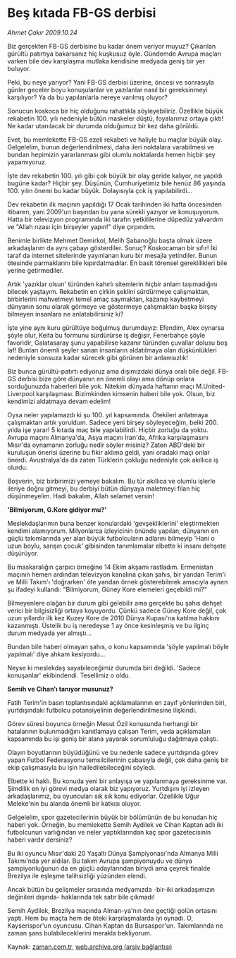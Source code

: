 # Beş kıtada FB-GS derbisi

*Ahmet Çakır 2009.10.24*

<tr><td class="metin" colspan="2" style="padding-top: 20px; padding-left: 5px; padding-right: 10px;">Biz gerçekten FB-GS derbisine bu kadar önem veriyor muyuz? Çıkarılan gürültü patırtıya bakarsanız hiç kuşkusuz öyle. Gündemde Avrupa maçları varken bile dev karşılaşma mutlaka kendisine medyada geniş bir yer buluyor.</td></tr><tr><td class="metin" colspan="2" style="padding-top: 20px; padding-left: 5px; padding-right: 10px;"><p> Peki, bu neye yarıyor? Yani FB-GS derbisi üzerine, öncesi ve sonrasıyla günler geceler boyu konuşulanlar ve yazılanlar nasıl bir gereksinmeyi karşılıyor? Ya da bu yapılanlarla nereye varılmış oluyor?
<p> Sonucun koskoca bir hiç olduğunu rahatlıkla söyleyebiliriz. Özellikle büyük rekabetin 100. yılı nedeniyle bütün maskeler düştü, foyalarımız ortaya çıktı! Ne kadar utanılacak bir durumda olduğumuz bir kez daha görüldü.
<p> Evet, bu memlekette FB-GS ezeli rekabeti ve haliyle bu maçlar büyük olay. Gelgelelim, bunun değerlendirilmesi, daha ileri noktalara varabilmesi ve bundan hepimizin yararlanması gibi olumlu noktalarda hemen hiçbir şey yapamıyoruz.
<p> İşte dev rekabetin 100. yılı gibi çok büyük bir olay geride kalıyor, ne yapıldı bugüne kadar? Hiçbir şey. Düşünün, Cumhuriyetimiz bile henüz 86 yaşında. 100. yılın önemi bu kadar büyük. Dolayısıyla çok iş yapılabilirdi...
<p> Dev rekabetin ilk maçının yapıldığı 17 Ocak tarihinden iki hafta öncesinden itibaren, yani 2009'un başından bu yana sürekli yazıyor ve konuşuyorum. Hatta bir televizyon programında iki tarafın yetkililerine düpedüz yalvardım ve "Allah rızası için birşeyler yapın!" diye çırpındım.
<p> Benimle birlikte Mehmet Demirkol, Melih Şabanoğlu başta olmak üzere arkadaşlarım da aynı çabayı gösterdiler. Sonuç? Koskocaman bir sıfır! İki taraf da internet sitelerinde yayınlanan kuru bir mesajla yetindiler. Bunun ötesinde parmaklarını bile kıpırdatmadılar. En basit törensel gereklilikleri bile yerine getirmediler.
<p> Artık 'yazıklar olsun' türünden kahırlı sitemlerin hiçbir anlam taşımadığını bilecek yaştayım. Rekabetin en çirkin şeklini sürdürmeye çalışmaktan, birbirlerini mahvetmeyi temel amaç saymaktan, kazanıp kaybetmeyi dünyanın sonu olarak görmeye ve göstermeye çalışmaktan başka birşey bilmeyen insanlara ne anlatabilirsiniz ki?
<p> İşte yine aynı kuru gürültüye boğulmuş durumdayız: Efendim, Alex oynarsa şöyle olur, Keita bu formunu sürdürürse iş değişir, Fenerbahçe şöyle favoridir, Galatasaray şunu yapabilirse kazanır türünden çuvallar dolusu boş laf! Bunları önemli şeyler sanan insanların aldatılmaya olan düşkünlükleri nedeniyle sonsuza kadar sürecek gibi görünen bir anlamsızlık!
<p> Biz bunca gürültü-patırtı ediyoruz ama dışımızdaki dünya oralı bile değil. FB-GS derbisi bize göre dünyanın en önemli olayı ama dönüp onlara sorduğunuzda haberleri bile yok. Nitekim dünyada haftanın maçı M.United-Liverpool karşılaşması. Bizimkinden kimsenin haberi bile yok. Olsun, biz kendimizi aldatmaya devam edelim!
<p> Oysa neler yapılamazdı ki şu 100. yıl kapsamında. Ötekileri anlatmaya çalışmaktan artık yoruldum. Sadece yeni birşey söyleyeceğim, belki 200. yılda işe yarar! 5 kıtada maç bile yapılabilirdi. Hiçbir zorluğu da yoktu. Avrupa maçını Almanya'da, Asya maçını İran'da, Afrika karşılaşmasını Mısır'da oynamanın zorluğu nedir söyler misiniz? Zaten ABD'deki bir kuruluşun önerisi üzerine bu fikir aklıma geldi, yani oradaki maçı onlar önerdi. Avustralya'da da zaten Türklerin çokluğu nedeniyle çok akıllıca iş olurdu.
<p> Boşverin, biz birbirimizi yemeye bakalım. Bu tür akıllıca ve olumlu işlerle ileriye doğru gitmeyi, bu derbiyi bütün dünyaya maletmeyi filan hiç düşünmeyelim. Hadi bakalım, Allah selamet versin! 
<p><b>'Bilmiyorum, G.Kore gidiyor mu?' </b>
<p>Meslekdaşlarımın buna benzer konulardaki 'gevşekliklerini' eleştirmekten kendimi alamıyorum. Milyonlarca izleyicinin önünde yapılan, dünyanın en güçlü takımlarında yer alan büyük futbolcuların adlarını bilmeyip 'Hani o uzun boylu, sarışın çocuk' gibisinden tanımlamalar elbette ki insanı dehşete düşürüyor.
<p> Bu maskaralığın çarpıcı örneğine 14 Ekim akşamı rastladım. Ermenistan maçının hemen ardından televizyon kanalına çıkan şahıs, bir yandan Terim'i ve Milli Takım'ı 'doğrarken' öte yandan örnek gösterebilmek amacıyla aynen şu ifadeyi kullandı: "Bilmiyorum, Güney Kore elemeleri geçebildi mi?"
<p> Bilmeyenlere olağan bir durum gibi gelebilir ama gerçekte bu şahıs dehşet verici bir bilgisizliği ortaya koyuyordu. Çünkü sadece Güney Kore değil, çok uzun yıllardır ilk kez Kuzey Kore de 2010 Dünya Kupası'na katılma hakkını kazanmıştı. Üstelik bu iş neredeyse 1 ay önce kesinleşmiş ve bu ilginç durum medyada yer almıştı...
<p> Bundan bile haberi olmayan şahıs, o konu kapsamında 'şöyle yapılmalı böyle yapılmalı' diye ahkam kesiyordu...
<p> Neyse ki meslekdaş sayabileceğimiz durumda biri değildi. 'Sadece konuşanlar' ekibindendi. Tesellimiz o oldu.
<p><b>Semih ve Cihan'ı tanıyor musunuz? </b>
<p>Fatih Terim'in basın toplantısındaki açıklamalarının en zayıf yönlerinden biri, yurtdışındaki futbolcu potansiyelinin değerlendirilmesine ilişkindi.
<p> Görev süresi boyunca örneğin Mesut Özil konusunda herhangi bir hatalarının bulunmadığını kanıtlamaya çalışan Terim, veda açıklamaları kapsamında bu işi geniş bir alana yayarak sorumluluğu dağıtmaya çalıştı.
<p> Olayın boyutlarının büyüdüğünü ve bu nedenle sadece yurtdışında görev yapan Futbol Federasyonu temsilcilerinin çabasıyla değil, çok daha geniş bir ekip çalışmasıyla bu işin halledilebileceğini söyledi.
<p> Elbette ki haklı. Bu konuda yeni bir anlayışa ve yapılanmaya gereksinme var. Şimdilik en iyi görevi medya olarak biz yapıyoruz. Yurtdışını iyi izleyen arkadaşlarımız, bu oyuncuları sık sık konu ediyorlar. Özellikle Uğur Meleke'nin bu alanda önemli bir katkısı oluyor.
<p> Gelgelelim, spor gazetecilerinin büyük bir bölümünün de bu konudan hiç haberi yok. Örneğin, bu memlekette Semih Aydilek ve Cihan Kaptan adlı iki futbolcunun varlığından ve neler yaptıklarından kaç spor gazetecisinin haberi vardır dersiniz?
<p> Bu iki oyuncu Mısır'daki 20 Yaşaltı Dünya Şampiyonası'nda Almanya Milli Takımı'nda yer aldılar. Bu takım Avrupa şampiyonuydu ve dünya şampiyonluğunun da en güçlü adaylarından biriydi ama çeyrek finalde Brezilya ile eşleşme talihsizliği yüzünden elendi.
<p> Ancak bütün bu gelişmeler sırasında medyamızda -bir-iki arkadaşımızın değinileri dışında- haklarında tek satır bile çıkmadı!
<p> Semih Aydilek, Brezilya maçında Alman-ya'nın öne geçtiği golün ortasını yaptı. Hem bu maçta hem de öteki karşılaşmalarda iyi oynadı. O, Kayserispor'un oyuncusu. Cihan Kaptan da Bursaspor'un. Takımlarında ne zaman şans bulabileceklerini merakla bekliyorum.<br/></p></p></p></p></p></p></p></p></p></p></p></p></p></p></p></p></p></p></p></p></p></p></p></p></p></p></td></tr>

Kaynak: [zaman.com.tr](http://zaman.com.tr/yazar.do?yazino=907182), [web.archive.org (arşiv bağlantısı)](http://web.archive.org/web/20091101061657/http://www.zaman.com.tr:80/yazar.do?yazino=907182)
